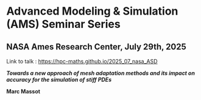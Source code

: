 # Advanced Modeling & Simulation (AMS) Seminar Series

## NASA Ames Research Center, July 29th, 2025

Link to talk : https://hpc-maths.github.io/2025_07_nasa_ASD

***Towards a new approach of mesh adaptation methods and its impact on accuracy for the simulation of stiff PDEs***

**Marc Massot**